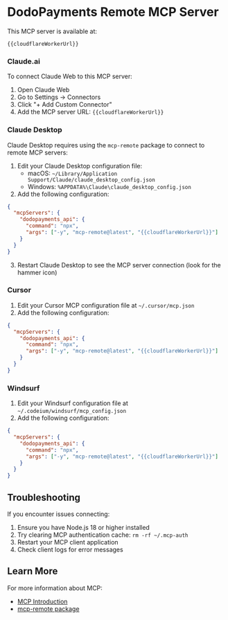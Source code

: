 # DodoPayments Remote MCP Server

This MCP server is available at:

```
{{cloudflareWorkerUrl}}
```

### Claude.ai

To connect Claude Web to this MCP server:

1. Open Claude Web
2. Go to Settings -> Connectors
3. Click "+ Add Custom Connector"
4. Add the MCP server URL: `{{cloudflareWorkerUrl}}`

### Claude Desktop

Claude Desktop requires using the `mcp-remote` package to connect to remote MCP servers:

1. Edit your Claude Desktop configuration file:
   - macOS: `~/Library/Application Support/Claude/claude_desktop_config.json`
   - Windows: `%APPDATA%\Claude\claude_desktop_config.json`
2. Add the following configuration:

```json
{
  "mcpServers": {
    "dodopayments_api": {
      "command": "npx",
      "args": ["-y", "mcp-remote@latest", "{{cloudflareWorkerUrl}}"]
    }
  }
}
```

3. Restart Claude Desktop to see the MCP server connection (look for the hammer icon)

### Cursor

1. Edit your Cursor MCP configuration file at `~/.cursor/mcp.json`
2. Add the following configuration:

```json
{
  "mcpServers": {
    "dodopayments_api": {
      "command": "npx",
      "args": ["-y", "mcp-remote@latest", "{{cloudflareWorkerUrl}}"]
    }
  }
}
```

### Windsurf

1. Edit your Windsurf configuration file at `~/.codeium/windsurf/mcp_config.json`
2. Add the following configuration:

```json
{
  "mcpServers": {
    "dodopayments_api": {
      "command": "npx",
      "args": ["-y", "mcp-remote@latest", "{{cloudflareWorkerUrl}}"]
    }
  }
}
```

## Troubleshooting

If you encounter issues connecting:

1. Ensure you have Node.js 18 or higher installed
2. Try clearing MCP authentication cache: `rm -rf ~/.mcp-auth`
3. Restart your MCP client application
4. Check client logs for error messages

## Learn More

For more information about MCP:

- [MCP Introduction](https://modelcontextprotocol.io/introduction)
- [mcp-remote package](https://www.npmjs.com/package/mcp-remote)
